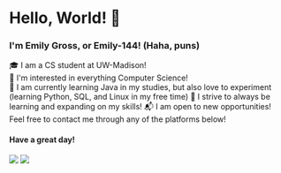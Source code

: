 # Hello, World! &#128075;

### I'm Emily Gross, or Emily-144! (Haha, puns)  

&#127891; I am a CS student at UW-Madison!  
&#129300; I'm interested in everything Computer Science!  
&#128221; I am currently learning Java in my studies, but also love to experiment (learning Python, SQL, and Linux in my free time)
&#128170; I strive to always be learning and expanding on my skills!
&#128236; I am open to new opportunities! Feel free to contact me through any of the platforms below! 

#### Have a great day!  

[![](https://img.shields.io/badge/linkedin-%230077B5?style=for-the-badge&logo=linkedin)](https://www.linkedin.com/in/emily-gross-29a445221/)
[![](https://img.shields.io/badge/gmail-D14836?style=for-the-badge&logo=gmail&logoColor=white)](mailto:gross.c.emily@gmail.com)

<!---
Emily-144/Emily-144 is a ✨ special ✨ repository because its `README.md` (this file) appears on your GitHub profile.
You can click the Preview link to take a look at your changes.
--->
